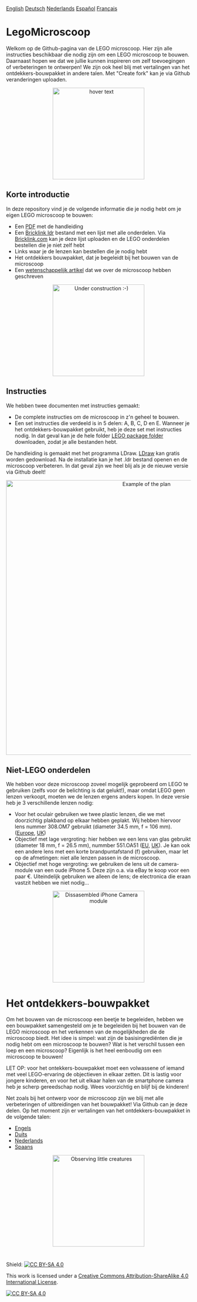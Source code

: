 
[English][Readme]   [Deutsch][Readme_D]   [Nederlands][Readme_NL]   [Español][Readme_ES]   [Français][Readme_FR]
# LegoMicroscoop

Welkom op de Github-pagina van de LEGO microscoop. Hier zijn alle instructies beschikbaar die nodig zijn om een LEGO  microscoop te bouwen. Daarnaast hopen we dat
we jullie kunnen inspireren om zelf toevoegingen of verbeteringen te ontwerpen! We zijn ook heel blij met vertalingen van het ontdekkers-bouwpakket in andere talen.
Met "Create fork" kan je via Github veranderingen uploaden.


<p align="center">
  <img src="https://github.com/tobetz/LegoMicroscope/blob/main/Images/CAD_model.jpg" width="250" title="hover text">
</p>

## Korte introductie

In deze repository vind je de volgende informatie die je nodig hebt om je eigen LEGO microscoop te bouwen:
- Een [PDF][pdf] met de handleiding
- Een [Bricklink ldr][bricklink_list] bestand met een lijst met alle onderdelen. Via [Bricklink.com][bricklink_link] kan je deze lijst uploaden en de LEGO onderdelen
bestellen die je niet zelf hebt
- Links waar je de lenzen kan bestellen die je nodig hebt
- Het ontdekkers bouwpakket, dat je begeleidt bij het bouwen van de microscoop
- Een [wetenschappelijk artikel][bioRxiv] dat we over de microscoop hebben geschreven

<p align="center">
  <img src="https://github.com/tobetz/LegoMicroscope/blob/main/Images/build.gif" width="250" title="Under construction :-)">
</p>

## Instructies

We hebben twee documenten met instructies gemaakt:
- De complete instructies om de microscoop in z'n geheel te bouwen.
- Een set instructies die verdeeld is in 5 delen: A, B, C, D en E. Wanneer je het ontdekkers-bouwpakket gebruikt, heb je deze set met instructies nodig. In dat geval kan je de hele folder [LEGO package folder][package_folder] downloaden, zodat je alle bestanden hebt.

De handleiding is gemaakt met het programma LDraw. [LDraw][link_ldraw] kan gratis worden gedownload. Na de installatie kan je het .ldr bestand openen en de microscoop verbeteren. In dat geval zijn we heel blij als je de nieuwe versie via Github deelt!

<p align="center">
  <img src="https://github.com/tobetz/LegoMicroscope/blob/main/Images/plan.jpg" width="750" title="Example of the plan">
</p>

## Niet-LEGO onderdelen
We hebben voor deze microscoop zoveel mogelijk geprobeerd om LEGO te gebruiken (zelfs voor de belichting is dat gelukt!), maar omdat LEGO geen lenzen verkoopt,
moeten we de lenzen ergens anders kopen. In deze versie heb je 3 verschillende lenzen nodig:
- Voor het oculair gebruiken we twee plastic lenzen, die we met doorzichtig plakband op elkaar hebben geplakt. Wij hebben hiervoor lens nummer 308.OM7 gebruikt (diameter 34.5 mm, f = 106 mm). ([Europe][EU_Lense], [UK][UK_Lense])
- Objectief met lage vergroting: hier hebben we een lens van glas gebruikt (diameter 18 mm, f = 26.5 mm), nummber 551.OA51 ([EU][EU_lense_glas], [UK][UK_Lense]). 
Je kan ook een andere lens met een korte brandpuntafstand (f) gebruiken, maar let op de afmetingen: niet alle lenzen passen in de microscoop.
- Objectief met hoge vergroting: we gebruiken de lens uit de camera-module van een oude iPhone 5. Deze zijn o.a. via eBay te koop voor een paar €.
Uiteindelijk gebruiken we alleen de lens; de electronica die eraan vastzit hebben we niet nodig...

<p align="center">
  <img src="https://github.com/tobetz/LegoMicroscope/blob/main/Images/camera.jpg" width="250" title="Dissasembled iPhone Camera module">
</p>

# Het ontdekkers-bouwpakket

Om het bouwen van de microscoop een beetje te begeleiden, hebben we een bouwpakket samengesteld om je te begeleiden bij het bouwen van de LEGO microscoop
en het verkennen van de mogelijkheden die de microscoop biedt. Het idee is simpel: wat zijn de basisingrediënten die je nodig hebt om een microscoop te bouwen?
Wat is het verschil tussen een loep en een microscoop? Eigenlijk is het heel eenboudig om een microscoop te bouwen!

LET OP: voor het ontekkers-bouwpakket moet een volwassene of iemand met veel LEGO-ervaring de objectieven in elkaar zetten. Dit is lastig voor jongere kinderen,
en voor het uit elkaar halen van de smartphone camera heb je scherp gereedschap nodig. Wees voorzichtig en blijf bij de kinderen!



Net zoals bij het ontwerp voor de microscoop zijn we blij met alle verbeteringen of uitbreidingen van het bouwpakket! Via Github can je deze delen.
Op het moment zijn er vertalingen van het ontdekkers-bouwpakket in de volgende talen:
- [Engels][ExplorerKitEN]
- [Duits][ExplorerKitD]
- [Nederlands][ExplorerKitNL]
- [Spaans][ExplorerKitES]

<p align="center">
  <img src="https://github.com/tobetz/LegoMicroscope/blob/main/Images/urzeitkrebse.gif" width="250" title="Observing little creatures">
</p>

# 


Shield: [![CC BY-SA 4.0][cc-by-sa-shield]][cc-by-sa]

This work is licensed under a
[Creative Commons Attribution-ShareAlike 4.0 International License][cc-by-sa].

[![CC BY-SA 4.0][cc-by-sa-image]][cc-by-sa]


[link_ldraw]: https://www.ldraw.org/article/104.html
[bricklink_list]: https://github.com/tobetz/LegoMicroscope/blob/main/Just_Plans_and_Parts/Mikroscope_plan_parts_Bricklink.ldr
[bricklink_link]: https://www.bricklink.com/
[pdf]: https://github.com/tobetz/LegoMicroscope/blob/main/Just_Plans_and_Parts/Mikroscope_plan.pdf
[cc-by-sa]: http://creativecommons.org/licenses/by-sa/4.0/
[cc-by-sa-image]: https://licensebuttons.net/l/by-sa/4.0/88x31.png
[cc-by-sa-shield]: https://img.shields.io/badge/License-CC%20BY--SA%204.0-lightgrey.svg
[Readme_NL]: https://github.com/tobetz/LegoMicroscope/blob/main/README_NL.md
[Readme_D]: https://github.com/tobetz/LegoMicroscope/blob/main/README_D.md
[Readme]: https://github.com/tobetz/LegoMicroscope/blob/main/README.md
[Readme_FR]: https://github.com/tobetz/LegoMicroscope/blob/main/README_FR.md
[Readme_ES]: https://github.com/tobetz/LegoMicroscope/blob/main/README_ES.md
[EU_Lense]: https://astromedia.de/Opti-Media-Linse-OM7
[EU_Lense_glas]: https://astromedia.de/Opti-MediaAchromat-51
[UK_Lense]: http://www.astromediashop.co.uk/Components.html
[package_folder]: https://github.com/tobetz/LegoMicroscope/tree/main/Lego_Package
[bioRxiv]: https://www.biorxiv.org/content/10.1101/2021.04.11.439311v1
[ExplorerKitEN]: https://github.com/tobetz/LegoMicroscope/blob/main/LegoMicroscope/Lego_Package/EN_Manual%20discovery%20kit.docx
[ExplorerKitD]: https://github.com/tobetz/LegoMicroscope/blob/main/Lego_Package/DE_Anleitung_Entdecker_Kit.docx
[ExplorerKitNL]: https://github.com/tobetz/LegoMicroscope/blob/main/Lego_Package/NL_Handleiding%20bouwpakket.docx
[ExplorerKitES]: https://github.com/tobetz/LegoMicroscope/blob/main/Lego_Package/ES_Instrucciones%20set%20descubridor.docx
